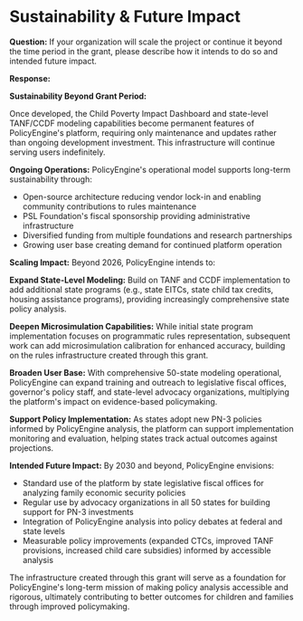 # Sustainability & Future Impact

**Question:** If your organization will scale the project or continue it beyond the time period in the grant, please describe how it intends to do so and intended future impact.

**Response:**

**Sustainability Beyond Grant Period:**

Once developed, the Child Poverty Impact Dashboard and state-level TANF/CCDF modeling capabilities become permanent features of PolicyEngine's platform, requiring only maintenance and updates rather than ongoing development investment. This infrastructure will continue serving users indefinitely.

**Ongoing Operations:**
PolicyEngine's operational model supports long-term sustainability through:
- Open-source architecture reducing vendor lock-in and enabling community contributions to rules maintenance
- PSL Foundation's fiscal sponsorship providing administrative infrastructure
- Diversified funding from multiple foundations and research partnerships
- Growing user base creating demand for continued platform operation

**Scaling Impact:**
Beyond 2026, PolicyEngine intends to:

**Expand State-Level Modeling:**
Build on TANF and CCDF implementation to add additional state programs (e.g., state EITCs, state child tax credits, housing assistance programs), providing increasingly comprehensive state policy analysis.

**Deepen Microsimulation Capabilities:**
While initial state program implementation focuses on programmatic rules representation, subsequent work can add microsimulation calibration for enhanced accuracy, building on the rules infrastructure created through this grant.

**Broaden User Base:**
With comprehensive 50-state modeling operational, PolicyEngine can expand training and outreach to legislative fiscal offices, governor's policy staff, and state-level advocacy organizations, multiplying the platform's impact on evidence-based policymaking.

**Support Policy Implementation:**
As states adopt new PN-3 policies informed by PolicyEngine analysis, the platform can support implementation monitoring and evaluation, helping states track actual outcomes against projections.

**Intended Future Impact:**
By 2030 and beyond, PolicyEngine envisions:
- Standard use of the platform by state legislative fiscal offices for analyzing family economic security policies
- Regular use by advocacy organizations in all 50 states for building support for PN-3 investments
- Integration of PolicyEngine analysis into policy debates at federal and state levels
- Measurable policy improvements (expanded CTCs, improved TANF provisions, increased child care subsidies) informed by accessible analysis

The infrastructure created through this grant will serve as a foundation for PolicyEngine's long-term mission of making policy analysis accessible and rigorous, ultimately contributing to better outcomes for children and families through improved policymaking.
